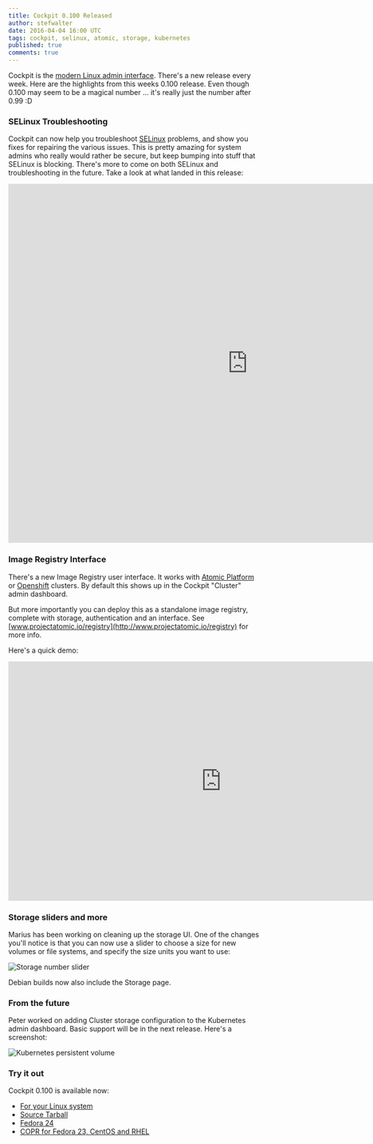 ```yaml
---
title: Cockpit 0.100 Released
author: stefwalter
date: 2016-04-04 16:00 UTC
tags: cockpit, selinux, atomic, storage, kubernetes
published: true
comments: true
---
```


Cockpit is the [modern Linux admin interface](http://cockpit-project.org/). There's a new release every week. Here are the highlights from this weeks 0.100 release. Even though 0.100 may seem to be a magical number ... it's really just the number after 0.99 :D

### SELinux Troubleshooting

Cockpit can now help you troubleshoot [SELinux](http://stopdisablingselinux.com/) problems, and show you fixes for repairing the various issues. This is pretty amazing for system admins who really would rather be secure, but keep bumping into stuff that SELinux is blocking. There's more to come on both SELinux and troubleshooting in the future. Take a look at what landed in this release:

<iframe width="960" height="720" src="https://www.youtube.com/embed/eBGK6qSmnng?rel=0" frameborder="0" allowfullscreen></iframe>

### Image Registry Interface

There's a new Image Registry user interface. It works with [Atomic Platform](http://www.projectatomic.io/) or [Openshift](https://www.openshift.org/) clusters. By default this shows up in the Cockpit "Cluster" admin dashboard.

But more importantly you can deploy this as a standalone image registry, complete with storage, authentication and an interface. See [www.projectatomic.io/registry](http://www.projectatomic.io/registry) for more info.

Here's a quick demo:

<iframe width="853" height="480" src="https://www.youtube.com/embed/VSOAASf1Usw?rel=0" frameborder="0" allowfullscreen></iframe>

### Storage sliders and more

Marius has been working on cleaning up the storage UI. One of the changes you'll notice is that you can now use a slider to choose a size for new volumes or file systems, and specify the size units you want to use:

![Storage number slider](images/cockpit-storage-slider.png)

Debian builds now also include the Storage page.


### From the future

Peter worked on adding Cluster storage configuration to the Kubernetes admin dashboard. Basic support will be in the next release. Here's a screenshot:

![Kubernetes persistent volume](images/cockpit-kubernetes-storage.png)

### Try it out

Cockpit 0.100 is available now:

 * [For your Linux system](http://cockpit-project.org/running.html)
 * [Source Tarball](https://github.com/cockpit-project/cockpit/releases/tag/0.100)
 * [Fedora 24](https://bodhi.fedoraproject.org/updates/cockpit-0.100-1.fc24)
 * [COPR for Fedora 23, CentOS and RHEL](https://copr.fedoraproject.org/coprs/g/cockpit/cockpit-preview/)
